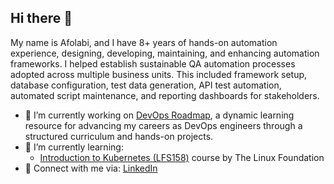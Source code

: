 ## Hi there 👋

My name is Afolabi, and I have 8+ years of hands-on automation experience, designing, developing, maintaining, and enhancing automation frameworks. I helped establish sustainable QA automation processes adopted across multiple business units. This included framework setup, database configuration, test data generation, API test automation, automated script maintenance, and reporting dashboards for stakeholders. 

- 🔭 I’m currently working on [DevOps Roadmap](https://devopsroadmap.io/getting-started/), a dynamic learning resource for advancing my careers as DevOps engineers through a structured curriculum and hands-on projects.
- 🌱 I’m currently learning:
  - [Introduction to Kubernetes (LFS158)](https://trainingportal.linuxfoundation.org/courses/introduction-to-kubernetes) course by The Linux Foundation
- 👯 Connect with me via: [LinkedIn](https://www.linkedin.com/in/afolabi-babatunde-a9b52bb6/)
  

<!--
**fola2unde/fola2unde** is a ✨ _special_ ✨ repository because its `README.md` (this file) appears on your GitHub profile.

Here are some ideas to get you started:

- 🔭 I’m currently working on ...
- 🌱 I’m currently learning ...
- 👯 I’m looking to collaborate on ...
- 🤔 I’m looking for help with ...
- 💬 Ask me about ...
- 📫 How to reach me: ...
- 😄 Pronouns: ...
- ⚡ Fun fact: ...
-->
